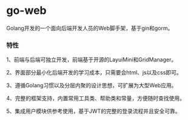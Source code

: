 # go-web
Golang开发的一个面向后端开发人员的Web脚手架，基于gin和gorm。

### 特性
1、前端与后端可独立开发，前端基于开源的LayuiMini和GridManager。

2、界面部分最小化后端开发的学习成本，只需要会html、js以及css即可。

3、遵循Golang习惯以及分层内聚的设计思想，可扩展为大型Web应用。 

4、完整的框架支持，内置常用工具类、帮助类和常量，方便随时查找使用。

5、集成用户模块供参考使用，基于JWT的完整的登录流程并且安全可靠。 